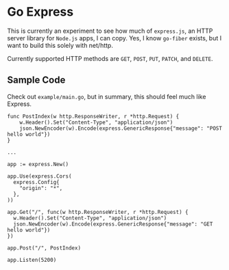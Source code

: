 # Go Express

This is currently an experiment to see how much of `express.js`, an HTTP server library for `Node.js` apps, I can copy. Yes, I know `go-fiber` exists, but I want to build this solely with net/http.

Currently supported HTTP methods are `GET`, `POST`, `PUT`, `PATCH`, and `DELETE`.

## Sample Code

Check out `example/main.go`, but in summary, this should feel much like Express.

```
func PostIndex(w http.ResponseWriter, r *http.Request) {
	w.Header().Set("Content-Type", "application/json")
	json.NewEncoder(w).Encode(express.GenericResponse{"message": "POST hello world"})
}

...

app := express.New()

app.Use(express.Cors(
  express.Config{
    "origin": "*",
  },
))

app.Get("/", func(w http.ResponseWriter, r *http.Request) {
  w.Header().Set("Content-Type", "application/json")
  json.NewEncoder(w).Encode(express.GenericResponse{"message": "GET hello world"})
})

app.Post("/", PostIndex)

app.Listen(5200)
```
